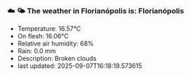 ### ☁️ 🌤️  The weather in Florianópolis is: Florianópolis

- Temperature: 16.57°C
- On flesh: 16.06°C
- Relative air humidity: 68%
- Rain: 0.0 mm
- Description: Broken clouds
- last updated: 2025-09-07T16:18:19.573615
